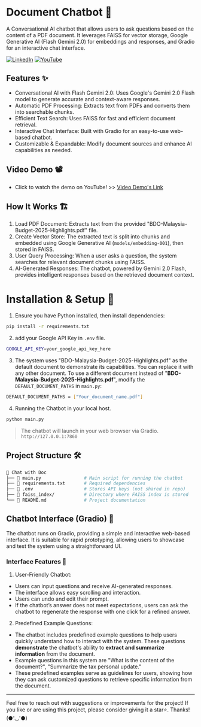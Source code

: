 # Document Chatbot 📄
A Conversational AI chatbot that allows users to ask questions based on the content of a PDF document. It leverages FAISS for vector storage, Google Generative AI (Flash Gemini 2.0) for embeddings and responses, and Gradio for an interactive chat interface.

[![LinkedIn](https://img.shields.io/badge/LinkedIn-Connect-blue)](https://www.linkedin.com/in/bee-ching-leong/)
[![YouTube](https://img.shields.io/badge/Youtube-Subcribe-red)](https://www.youtube.com/@BeechingLeong)

## Features ✨ 
- Conversational AI with Flash Gemini 2.0: Uses Google's Gemini 2.0 Flash model to generate accurate and context-aware responses.
- Automatic PDF Processing: Extracts text from PDFs and converts them into searchable chunks.
- Efficient Text Search: Uses FAISS for fast and efficient document retrieval.
- Interactive Chat Interface: Built with Gradio for an easy-to-use web-based chatbot.
- Customizable & Expandable: Modify document sources and enhance AI capabilities as needed.

## Video Demo 📽️
- Click to watch the demo on YouTube! >> [Video Demo's Link](https://youtu.be/LaqiERRpiAg?si=uvZ5TfQ-PQGia8wB)

## How It Works 🏗️
1. Load PDF Document: Extracts text from the provided "BDO-Malaysia-Budget-2025-Highlights.pdf" file.
2. Create Vector Store: The extracted text is split into chunks and embedded using Google Generative AI (```models/embedding-001```), then stored in FAISS.
3. User Query Processing: When a user asks a question, the system searches for relevant document chunks using FAISS.
4. AI-Generated Responses: The chatbot, powered by Gemini 2.0 Flash, provides intelligent responses based on the retrieved document context.

# Installation & Setup 🚀
1. Ensure you have Python installed, then install dependencies:
```bash
pip install -r requirements.txt
```
2. add your Google API Key in ```.env``` file.
``` bash
GOOGLE_API_KEY=your_google_api_key_here
```
3. The system uses "BDO-Malaysia-Budget-2025-Highlights.pdf" as the default document to demonstrate its capabilities. You can replace it with any other document. To use a different document instead of "**BDO-Malaysia-Budget-2025-Highlights.pdf**", modify the ```DEFAULT_DOCUMENT_PATHS``` in ```main.py```:
```bash
DEFAULT_DOCUMENT_PATHS = ["Your_document_name.pdf"]
```
4. Running the Chatbot in your local host.
```bash
python main.py
```
> The chatbot will launch in your web browser via Gradio. ```http://127.0.0.1:7860```

## Project Structure 🛠️
``` bash
📂 Chat with Doc 
├── 📄 main.py                # Main script for running the chatbot
├── 📄 requirements.txt       # Required dependencies
├── 📄 .env                   # Stores API keys (not shared in repo)
├── 📂 faiss_index/           # Directory where FAISS index is stored
└── 📄 README.md              # Project documentation
```
## Chatbot Interface (Gradio) 💬
The chatbot runs on Gradio, providing a simple and interactive web-based interface. It is suitable for rapid prototyping, allowing users to showcase and test the system using a straightforward UI.

### Interface Features 🎨
1. User-Friendly Chatbot:
- Users can input questions and receive AI-generated responses.
- The interface allows easy scrolling and interaction.
- Users can undo and edit their prompt. 
- If the chatbot’s answer does not meet expectations, users can ask the chatbot to regenerate the response with one click for a refined answer.

2. Predefined Example Questions:
- The chatbot includes predefined example questions to help users quickly understand how to interact with the system. These questions **demonstrate** the chatbot's ability to **extract and summarize information** from the document.
- Example questions in this system are "What is the content of the document?", "Summarize the tax personal update."
- These predefined examples serve as guidelines for users, showing how they can ask customized questions to retrieve specific information from the document.

---
Feel free to reach out with suggestions or improvements for the project! If you like or are using this project, please consider giving it a star⭐. Thanks! (●'◡'●)
